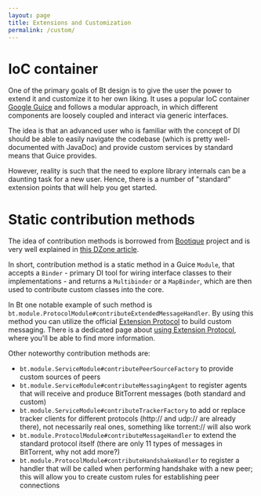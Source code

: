 ```yaml
---
layout: page
title: Extensions and Customization
permalink: /custom/
---
```


# **IoC container**

One of the primary goals of Bt design is to give the user the power to extend it and customize it to her own liking. It uses a popular IoC container [Google Guice](github.com/google/guice) and follows a modular approach, in which different components are loosely coupled and interact via generic interfaces. 

The idea is that an advanced user who is familiar with the concept of DI should be able to easily navigate the codebase (which is pretty well-documented with JavaDoc) and provide custom services by standard means that Guice provides. 

However, reality is such that the need to explore library internals can be a daunting task for a new user. Hence, there is a number of "standard" extension points that will help you get started.

# **Static contribution methods**

The idea of contribution methods is borrowed from [Bootique](github.com/bootique/bootique) project and is very well explained in [this DZone article](https://dzone.com/articles/guice-stories-part-1).

In short, contribution method is a static method in a Guice `Module`, that accepts a `Binder` - primary DI tool for wiring interface classes to their implementations - and returns a `Multibinder` or a `MapBinder`, which are then used to contribute custom classes into the core.
 
 In Bt one notable example of such method is `bt.module.ProtocolModule#contributeExtendedMessageHandler`. By using this method you can utilize the official [Extension Protocol](http://www.bittorrent.org/beps/bep_0010.html) to build custom messaging. There is a dedicated page about [using Extension Protocol](../extension-protocol), where you'll be able to find more information.
 
 Other noteworthy contribution methods are:
 
 * `bt.module.ServiceModule#contributePeerSourceFactory` to provide custom sources of peers
 * `bt.module.ServiceModule#contributeMessagingAgent` to register agents that will receive and produce BitTorrent messages (both standard and custom)
 * `bt.module.ServiceModule#contributeTrackerFactory` to add or replace tracker clients for different protocols (http:// and udp:// are already there), not necessarily real ones, something like torrent:// will also work
 * `bt.module.ProtocolModule#contributeMessageHandler` to extend the standard protocol itself (there are only 11 types of messages in BitTorrent, why not add more?)
 * `bt.module.ProtocolModule#contributeHandshakeHandler` to register a handler that will be called when performing handshake with a new peer; this will allow you to create custom rules for establishing peer connections
